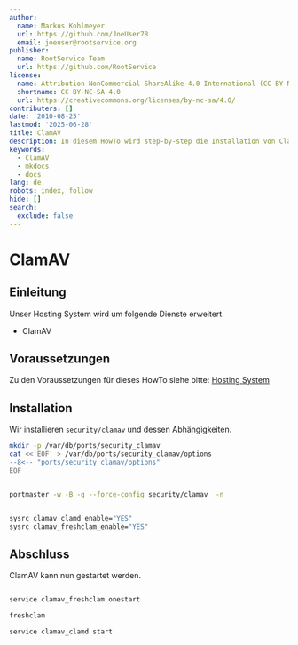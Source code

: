```yaml
---
author:
  name: Markus Kohlmeyer
  url: https://github.com/JoeUser78
  email: joeuser@rootservice.org
publisher:
  name: RootService Team
  url: https://github.com/RootService
license:
  name: Attribution-NonCommercial-ShareAlike 4.0 International (CC BY-NC-SA 4.0)
  shortname: CC BY-NC-SA 4.0
  url: https://creativecommons.org/licenses/by-nc-sa/4.0/
contributers: []
date: '2010-08-25'
lastmod: '2025-06-28'
title: ClamAV
description: In diesem HowTo wird step-by-step die Installation von ClamAV für ein Hosting System auf Basis von FreeBSD 64Bit auf einem dedizierten Server beschrieben.
keywords:
  - ClamAV
  - mkdocs
  - docs
lang: de
robots: index, follow
hide: []
search:
  exclude: false
---
```

# ClamAV

## Einleitung

Unser Hosting System wird um folgende Dienste erweitert.

- ClamAV

## Voraussetzungen

Zu den Voraussetzungen für dieses HowTo siehe bitte: [Hosting System](/howtos/freebsd/hosting_system/intro)

## Installation

Wir installieren `security/clamav` und dessen Abhängigkeiten.

``` bash
mkdir -p /var/db/ports/security_clamav
cat <<'EOF' > /var/db/ports/security_clamav/options
--8<-- "ports/security_clamav/options"
EOF


portmaster -w -B -g --force-config security/clamav  -n


sysrc clamav_clamd_enable="YES"
sysrc clamav_freshclam_enable="YES"
```

## Abschluss

ClamAV kann nun gestartet werden.

``` bash

service clamav_freshclam onestart

freshclam

service clamav_clamd start
```
